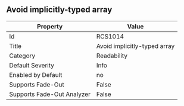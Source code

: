 ## Avoid implicitly\-typed array

Property | Value
--- | --- 
Id | RCS1014
Title | Avoid implicitly\-typed array
Category | Readability
Default Severity | Info
Enabled by Default | no
Supports Fade-Out | False
Supports Fade-Out Analyzer | False
